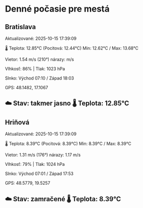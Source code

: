 ﻿# Denné počasie pre mestá

## Bratislava
Aktualizované: 2025-10-15 17:39:09

🌡️ Teplota: 12.85°C 
(Pocitová: 12.44°C)
Min: 12.62°C / Max: 13.68°C

Vietor: 1.54 m/s    (210°) 
nárazy:  m/s

Vlhkosť: 86% | Tlak: 1023 hPa

Slnko: Východ 07:10 / Západ 18:03

GPS: 48.1482, 17.1067

☁️ Stav: takmer jasno        🌡️ Teplota: 12.85°C
---

## Hriňová
Aktualizované: 2025-10-15 17:39:09

🌡️ Teplota: 8.39°C 
(Pocitová: 8.39°C)
Min: 8.39°C / Max: 8.39°C

Vietor: 1.31 m/s (176°)
nárazy: 1.17 m/s

Vlhkosť: 79% | Tlak: 1024 hPa

Slnko: Východ 07:01 / Západ 17:53

GPS: 48.5779, 19.5257

☁️ Stav: zamračené        🌡️ Teplota: 8.39°C
---
